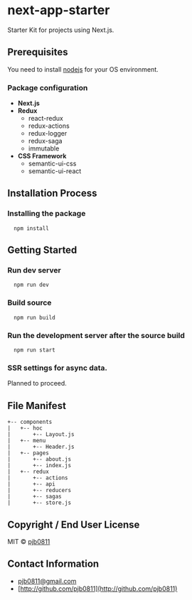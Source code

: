 # next-app-starter

Starter Kit for projects using Next.js.

## Prerequisites

You need to install [nodejs](https://nodejs.org/) for your OS environment.

### Package configuration

* **Next.js**
* **Redux**
  * react-redux
  * redux-actions
  * redux-logger
  * redux-saga
  * immutable
* **CSS Framework**
  * semantic-ui-css
  * semantic-ui-react

## Installation Process

### Installing the package

```
  npm install
```

## Getting Started

### Run dev server

```
  npm run dev
```

### Build source

```
  npm run build
```

### Run the development server after the source build

```
  npm run start
```

### SSR settings for async data.

Planned to proceed.

## File Manifest

```
+-- components
|   +-- hoc
|       +-- Layout.js
|   +-- menu
|       +-- Header.js
|   +-- pages
|       +-- about.js
|       +-- index.js
|   +-- redux
|       +-- actions
|       +-- api
|       +-- reducers
|       +-- sagas
|       +-- store.js
```

## Copyright / End User License

MIT © [pjb0811](http://github.com/pjb0811)

## Contact Information

* [pjb0811@gmail.com](mailto:pjb0811@gmail.com)
* [http://github.com/pjb0811](http://github.com/pjb0811)
